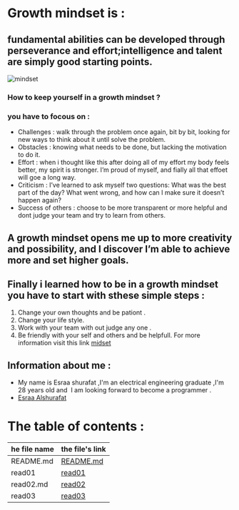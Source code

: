 # Growth mindset is :  
## fundamental abilities can be developed through perseverance and effort;intelligence and talent are simply good starting points.
![mindset](https://teacherbooker.com/wp-content/uploads/2017/10/Blog-pic-growth-mindset-1200x630.jpg)
### How to keep yourself in a growth mindset ?
###   you have to focous on :  
* Challenges  : walk through the problem once again, bit by bit, looking for new ways to think about it until solve the problem.
* Obstacles  :  knowing what needs to be done, but lacking the motivation to do it.
* Effort  : when i thought like this after doing all of my effort my body feels better, my spirit is stronger. I’m proud of myself, and fially all that effoet will goe a long way.
* Criticism  : I’ve learned to ask myself two questions: What was the best part of the day? What went wrong, and how can I make sure it doesn’t happen again?
* Success of others  : choose to be more transparent or more helpful and dont judge your team and try to learn from others.
## A growth mindset opens me up to more creativity and possibility, and I discover I’m able to achieve more and set higher goals.  
## Finally i learned how to be in a growth mindset you have to start with sthese simple steps :
1. Change your own thoughts and be pationt .  
2. Change your life style.  
3. Work with your team with out judge any one .  
4. Be friendly with your self and others and be helpfull.
 For more information visit this link [midset](https://www.atlassian.com/blog/inside-atlassian/growth-mindset)

## Information about me :
- My name is Esraa shurafat ,I'm an electrical engineering graduate ,I'm 28 years old and  I am looking forward to become a programmer . 
- [Esraa Alshurafat ](https://github.com/EsraaShurafat)


# The table of contents :






|  he file name  | the file's link |
| --- | ----------- |
| README.md | [README.md ](https://esraashurafat.github.io/reading-notes/)   |
| read01 | [read01](https://esraashurafat.github.io/reading-notes/read01) |
| read02.md | [read02](https://esraashurafat.github.io/reading-notes/read02) |
| read03 | [read03](https://esraashurafat.github.io/reading-notes/read03) |
